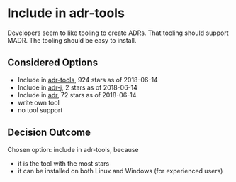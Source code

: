 # Include in adr-tools

Developers seem to like tooling to create ADRs.
That tooling should support MADR.
The tooling should be easy to install.

## Considered Options

* Include in [adr-tools](https://github.com/npryce/adr-tools), 924 stars as of 2018-06-14
* Include in [adr-j](https://github.com/adoble/adr-j), 2 stars as of 2018-06-14
* Include in [adr](https://github.com/phodal/adr), 72 stars as of 2018-06-14
* write own tool
* no tool support

## Decision Outcome

Chosen option: include in adr-tools, because

* it is the tool with the most stars
* it can be installed on both Linux and Windows (for experienced users)
